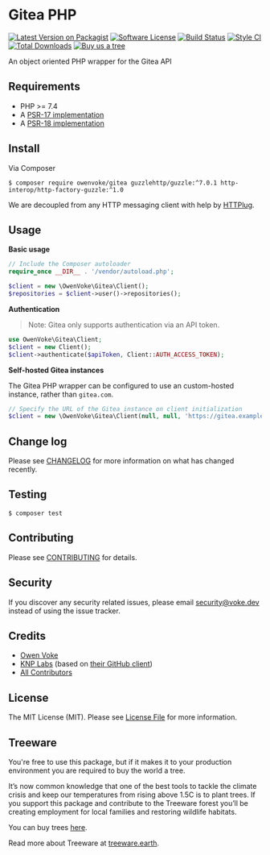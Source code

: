 # Gitea PHP

[![Latest Version on Packagist][ico-version]][link-packagist]
[![Software License][ico-license]](LICENSE.md)
[![Build Status][ico-github-actions]][link-github-actions]
[![Style CI][ico-styleci]][link-styleci]
[![Total Downloads][ico-downloads]][link-downloads]
[![Buy us a tree][ico-treeware-gifting]][link-treeware-gifting]

An object oriented PHP wrapper for the Gitea API

## Requirements

- PHP >= 7.4
- A [PSR-17 implementation](https://packagist.org/providers/psr/http-factory-implementation)
- A [PSR-18 implementation](https://packagist.org/providers/psr/http-client-implementation)

## Install

Via Composer

```shell
$ composer require owenvoke/gitea guzzlehttp/guzzle:^7.0.1 http-interop/http-factory-guzzle:^1.0
```

We are decoupled from any HTTP messaging client with help by [HTTPlug](https://httplug.io).

## Usage

**Basic usage**

```php
// Include the Composer autoloader
require_once __DIR__ . '/vendor/autoload.php';

$client = new \OwenVoke\Gitea\Client();
$repositories = $client->user()->repositories();
```

**Authentication**

> Note: Gitea only supports authentication via an API token.

```php
use OwenVoke\Gitea\Client;
$client = new Client();
$client->authenticate($apiToken, Client::AUTH_ACCESS_TOKEN);
```

**Self-hosted Gitea instances**

The Gitea PHP wrapper can be configured to use an custom-hosted instance, rather than `gitea.com`.

```php
// Specify the URL of the Gitea instance on client initialization
$client = new \OwenVoke\Gitea\Client(null, null, 'https://gitea.example.com');
```

## Change log

Please see [CHANGELOG](CHANGELOG.md) for more information on what has changed recently.

## Testing

```shell
$ composer test
```

## Contributing

Please see [CONTRIBUTING](.github/CONTRIBUTING.md) for details.

## Security

If you discover any security related issues, please email security@voke.dev instead of using the issue tracker.

## Credits

- [Owen Voke][link-author]
- [KNP Labs](https://github.com/KnpLabs) (based on [their GitHub client](https://github.com/KnpLabs/php-github-api))
- [All Contributors][link-contributors]

## License

The MIT License (MIT). Please see [License File](LICENSE.md) for more information.

## Treeware

You're free to use this package, but if it makes it to your production environment you are required to buy the world a tree.

It’s now common knowledge that one of the best tools to tackle the climate crisis and keep our temperatures from rising above 1.5C is to plant trees. If you support this package and contribute to the Treeware forest you’ll be creating employment for local families and restoring wildlife habitats.

You can buy trees [here][link-treeware-gifting].

Read more about Treeware at [treeware.earth][link-treeware].

[ico-version]: https://img.shields.io/packagist/v/owenvoke/gitea.svg?style=flat-square
[ico-license]: https://img.shields.io/badge/license-MIT-brightgreen.svg?style=flat-square
[ico-github-actions]: https://img.shields.io/github/workflow/status/owenvoke/gitea-php/Tests.svg?style=flat-square
[ico-styleci]: https://styleci.io/repos/299549651/shield
[ico-downloads]: https://img.shields.io/packagist/dt/owenvoke/gitea.svg?style=flat-square
[ico-treeware-gifting]: https://img.shields.io/badge/Treeware-%F0%9F%8C%B3-lightgreen?style=flat-square

[link-packagist]: https://packagist.org/packages/owenvoke/gitea
[link-github-actions]: https://github.com/owenvoke/gitea-php/actions
[link-styleci]: https://styleci.io/repos/299549651
[link-downloads]: https://packagist.org/packages/owenvoke/gitea
[link-treeware]: https://treeware.earth
[link-treeware-gifting]: https://ecologi.com/owenvoke?gift-trees
[link-author]: https://github.com/owenvoke
[link-contributors]: ../../contributors
